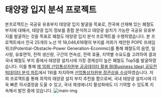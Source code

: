 # 태양광 입지 분석 프로젝트
본프로젝트는 국공유 유휴부지 태양광 입지 발굴을 목표로, 전국에 산재해 있는 폐철도 부지에 대해서, 태양광 입지 정보를 종합 분석하고 태양광 설치가 가능한 국공유 유휴부지를 발굴하는 것을 목표로 폐철도 태양광 입지 분석 프로젝트를 수행하였습니다. 본 프로젝트에서 전국 25개의 노선 약 18,046,616평의 부지를 저희가 제안한 POPE 프레임워크(Potential-Obstacle-Power Generation-Econimic)를 통해 폐철도의 음영, 일사량, 유휴면적, 전력 생산량, 구간의 연속성, 전력 효율, 지역별 수요도를 고려하여 결과 국내 폐철도 부지 중에서 태양광 설치시에 가장 경제성이 높은 폐철도 Top5를 발굴하였습니다. 이를 통해 [제 10회 산업통상자원부 공공데이터 활용 BI(Business Idea) 공모전 빅데이터 분석 파트](https://datacontest.kr/)에서 1위를 차지하며 [산업통상자원부 장관상을 수상](https://datacontest.kr/board/view/97533073/3694)하였습니다. 저희 프로젝트를 통해 최적의 태양광 설치 부지 추천을 함으로써, 국내 태양광 설치시에 더욱 빠른 의사결정을 도울 수 있고, 국내 재생에너지 활성화에도 더 기여할 수 있도록 지속해서 발전 중에 있습니다. 
![main-img](https://github.com/Prcnsi/Solar_power_site_analysis_project/assets/86015194/2c212f1e-d604-4009-ad09-b24847afa888)

